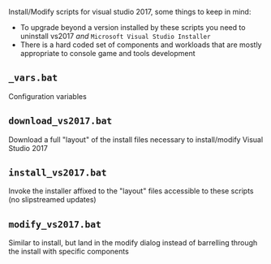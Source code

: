 
Install/Modify scripts for visual studio 2017, some things to keep in mind:
* To upgrade beyond a version installed by these scripts you need to uninstall vs2017 _and_ `Microsoft Visual Studio Installer`
* There is a hard coded set of components and workloads that are mostly appropriate to console game and tools development

## `_vars.bat`

Configuration variables

## `download_vs2017.bat`

Download a full "layout" of the install files necessary to install/modify Visual Studio 2017

## `install_vs2017.bat`

Invoke the installer affixed to the "layout" files accessible to these scripts (no slipstreamed updates)

## `modify_vs2017.bat`

Similar to install, but land in the modify dialog instead of barrelling through the install with specific components